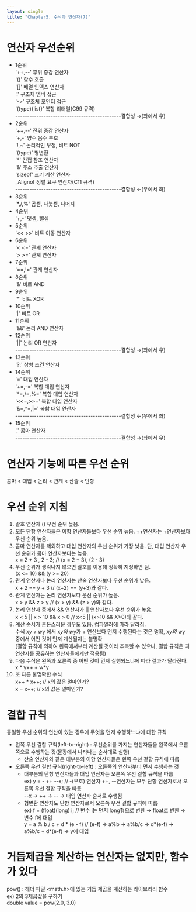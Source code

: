 ```yaml
---
layout: single
title: "Chapter5. 수식과 연산자(7)"
---
```


# 연산자 우선순위

+ 1순위   
'++,--' 후위 증감 연산자   
'()' 함수 호출   
'[]' 배열 인덱스 연산자   
'.' 구조체 멤버 접근   
'->' 구조체 포인터 접근   
'(type){list}' 복합 리터럴(C99 규격)   
---------------------------------------------결합성 →(좌에서 우)   
+ 2순위   
'++,--' 전위 증감 연산자   
'+,-' 양수 음수 부호   
'!,~' 논리적인 부정, 비트 NOT   
'(type)' 형변환   
'*' 간접 참조 연산자   
'&' 주소 추출 연산자   
'sizeof' 크기 계산 연산자   
_Alignof 정렬 요구 연산자(C11 규격)   
---------------------------------------------결합성 ←(우에서 좌)   
+ 3순위   
'*,/,%' 곱셈, 나눗셈, 나머지   
+ 4순위   
'+,-' 덧셈, 뺄셈   
+ 5순위   
'<< >>' 비트 이동 연산자   
+ 6순위   
'< <=' 관계 연산자   
'> >=' 관계 연산자   
+ 7순위   
'==,!=' 관계 연산자   
+ 8순위   
'&' 비트 AND   
+ 9순위   
'^' 비트 XOR   
+ 10순위   
'|' 비트 OR   
+ 11순위   
'&&' 논리 AND 연산자   
+ 12순위   
'||' 논리 OR 연산자   
---------------------------------------------결합성 →(좌에서 우)   
+ 13순위   
'?:' 삼항 조건 연산자   
+ 14순위   
'=' 대입 연산자   
'+=,-=' 복합 대입 연산자   
'*=,/=,%=' 복합 대입 연산자   
'<<=,>>=' 복합 대입 연산자   
'&=,^=,|=' 복합 대입 연산자   
---------------------------------------------결합성 ←(우에서 좌)   
+ 15순위   
',' 콤마 연산자   
---------------------------------------------결합성 →(좌에서 우)   

# 연산자 기능에 따른 우선 순위

콤마 < 대입 < 논리 < 관계 < 산술 < 단항   

# 우선 순위 지침

1. 괄호 연산자 () 우선 순위 높음.   
2. 모든 단항 연산자들은 이항 연산자들보다 우선 순위 높음. ++연산자는 +연산자보다 우선 순위 높음.   
3. 콤마 연산자를 제외하고 대입 연산자의 우선 순위가 가장 낮음. 단, 대입 연산자 우선 순위가 콤마 연산자보다는 높음.   
x = 2 + 3 , 2 - 3; // (x = 2 + 3), (2 - 3)   
4. 우선 순위가 생각나지 않으면 괄호를 이용해 정확히 지정하면 됨.   
(x <= 10) && (y >= 20)   
5. 관계 연산자나 논리 연산자는 산술 연산자보다 우선 순위가 낮음.   
x + 2 == y + 3 // (x+2) == (y+3)와 같다.   
6. 관계 연산자는 논리 연산자보다 운선 순위가 높음.   
x > y && z > y // (x > y) && (z > y)와 같다.   
7. 논리 연산자 중에서 && 연산자가 || 연산자보다 우선 순위가 높음.   
x < 5 || x > 10 && x > 0 // x<5 || (x>10 && X>0)와 같다.   
8. 계산 순서가 혼돈스러운 경우도 있음. 컴파일러에 따라 달라짐.   
수식 x*y + w*y 에서 x*y와 w*y가 + 연산보다 먼저 수행된다는 것은 명확, x*y와 w*y 중에서 어떤 것이 먼저 계산될지는 불명확   
(결합 규칙에 의하여 왼쪽에서부터 계산될 것이라 추측할 수 있으나, 결합 규칙은 피연산자를 공유하는 연산자들에게만 적용됨)   
9. 다음 수식은 왼쪽과 오른쪽 중 어떤 것이 먼저 실행되느냐에 따라 결과가 달라진다.   
x * y++ + w*y   
10. 또 다른 불명확한 수식   
x++ * x++; // x의 값은 얼마인가?   
x = x++; // x의 값은 얼마인가?   

# 결합 규칙

동일한 우선 순위의 연산이 있는 경우에 무엇을 먼저 수행하느냐에 대한 규칙   
+ 왼쪽 우선 결합 규칙(left-to-right) : 우선순위를 가지는 연산자들을 왼쪽에서 오른쪽으로 수행하는 것(문장에서 나타나는 순서대로 실행)   
  + 산술 연산자와 같은 대부분의 이항 연산자들은 왼쪽 우선 결합 규칙에 따름   
+ 오른쪽 우선 결합 규칙(right-to-left) : 오른쪽의 연산자부터 먼저 수행하는 것   
  + 대부분의 단항 연산자들과 대입 연산자는 오른쪽 우선 결합 규칙을 따름   
  ex) y = - ++ --x; // -(부호) 연산자 ++, --연산자는 모두 단항 연산자로서 오른쪽 우선 결합 규칙을 따름   
  --x → ++ → -- → 대입 연산자 순서로 수행됨   
  + 형변환 연산자도 단항 연산자로서 오른쪽 우선 결합 규칙에 따름   
  ex) f = (float)(long) i; // 변수 i는 먼저 long형으로 변환 → float로 변환 → 변수 f에 대입   
  y = a % b / c + d * (e - f) // (e-f) → a%b → a%b/c → d*(e-f) → a%b/c + d*(e-f) → y에 대입   

# 거듭제곱을 계산하는 연산자는 없지만, 함수가 있다

pow() : 헤더 파일 <math.h>에 있는 거듭 제곱을 계산하는 라이브러리 함수   
ex) 2의 3제곱값을 구하기   
double value = pow(2.0, 3.0)   






























